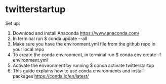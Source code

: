 # twitterstartup
Set up:

1. Download  and install Anaconda https://www.anaconda.com/
2. In terminal run $ conda update --all
3. Make sure you have the environment.yml file from the  github repo in your local repo
4. To create the conda environment, in terminal run $ conda env create -f environment.yml
5. Activate the environment by running $ conda activate twitterstartup
6. This guide explains how to use conda environments and install packages https://conda.io/en/latest/
